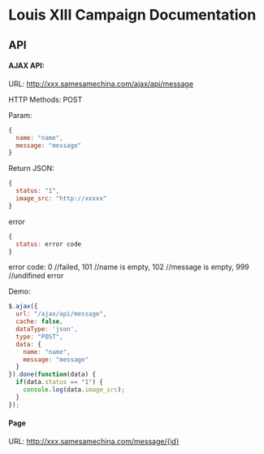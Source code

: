 # Louis XIII Campaign Documentation
## API
#### AJAX API:

URL: http://xxx.samesamechina.com/ajax/api/message

HTTP Methods: POST

Param:
```javascript
{
  name: "name",
  message: "message"
}
```
Return JSON:
```javascript
{  status: "1",
  image_src: "http://xxxxx"
}```
error
```javascript
{
  status: error code
}
```error code:
	0 //failed, 101 //name is empty, 102 //message is empty, 999 //undifined error

Demo:
```javascript
$.ajax({
  url: "/ajax/api/message",
  cache: false,
  dataType: 'json',
  type: "POST",
  data: {
    name: "name",
    message: "message"
  }
}).done(function(data) {
  if(data.status == "1") {
    console.log(data.image_src);
  }
});
```
#### Page
URL: http://xxx.samesamechina.com/message/{id}
